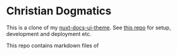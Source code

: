 # Christian Dogmatics

This is a clone of my [nuxt-docs-ui-theme](https://github.com/LawyerKyrie/nuxt-docs-ui-theme).
See [this repo](https://github.com/LawyerKyrie/nuxt-docs-ui-theme) for setup, development and deployment etc.


This repo contains markdown files of 
